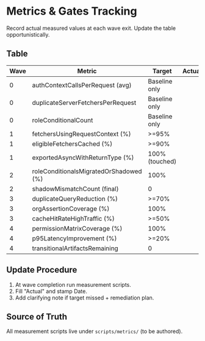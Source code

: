 # Metrics & Gates Tracking

Record actual measured values at each wave exit. Update the table opportunistically.

## Table
| Wave | Metric | Target | Actual | Date | Notes |
|------|--------|--------|--------|------|-------|
| 0 | authContextCallsPerRequest (avg) | Baseline only | | | |
| 0 | duplicateServerFetchersPerRequest | Baseline only | | | |
| 0 | roleConditionalCount | Baseline only | | | |
| 1 | fetchersUsingRequestContext (%) | >=95% | | | |
| 1 | eligibleFetchersCached (%) | >=90% | | | |
| 1 | exportedAsyncWithReturnType (%) | 100% (touched) | | | |
| 2 | roleConditionalsMigratedOrShadowed (%) | 100% | | | |
| 2 | shadowMismatchCount (final) | 0 | | | |
| 3 | duplicateQueryReduction (%) | >=70% | | | |
| 3 | orgAssertionCoverage (%) | 100% | | | |
| 3 | cacheHitRateHighTraffic (%) | >=50% | | | |
| 4 | permissionMatrixCoverage (%) | 100% | | | |
| 4 | p95LatencyImprovement (%) | >=20% | | | |
| 4 | transitionalArtifactsRemaining | 0 | | | |

## Update Procedure
1. At wave completion run measurement scripts.
2. Fill "Actual" and stamp Date.
3. Add clarifying note if target missed + remediation plan.

## Source of Truth
All measurement scripts live under `scripts/metrics/` (to be authored).
